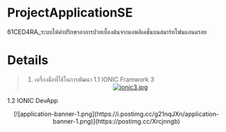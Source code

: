 # ProjectApplicationSE
61CED4RA_ระบบให้คําปรึกษาอาการป่วยเบื้องต้นจากแอพลิเคชั่นบนสมาร์ทโฟนแอนดรอย

# Details
>1. เครื่องมือที่ใช้ในการพัฒนา
   1.1 IONIC Framwork 3</b>  
                  <center>[![ionic3.jpg](https://i.postimg.cc/rsfBGDpb/ionic3.jpg)](https://postimg.cc/zHR28XKS)</center></b>  
                  
   1.2 IONIC DevApp</b>  
<center>[![application-banner-1.png](https://i.postimg.cc/g21nqJXn/application-banner-1.png)](https://postimg.cc/Xrcjnngb)</center></b>  
